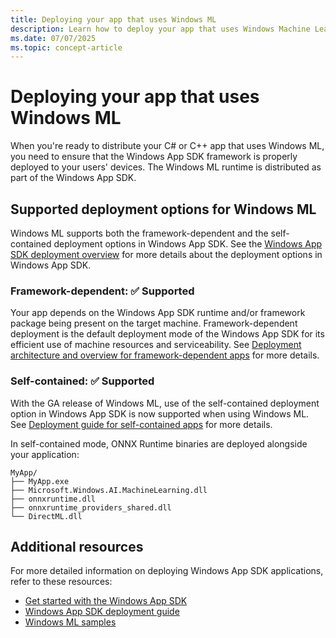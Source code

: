 ```yaml
---
title: Deploying your app that uses Windows ML
description: Learn how to deploy your app that uses Windows Machine Learning (ML).
ms.date: 07/07/2025
ms.topic: concept-article
---
```


# Deploying your app that uses Windows ML

When you're ready to distribute your C# or C++ app that uses Windows ML, you need to ensure that the Windows App SDK framework is properly deployed to your users' devices. The Windows ML runtime is distributed as part of the Windows App SDK.

## Supported deployment options for Windows ML

Windows ML supports both the framework-dependent and the self-contained deployment options in Windows App SDK. See the [Windows App SDK deployment overview](/windows/apps/package-and-deploy/deploy-overview) for more details about the deployment options in Windows App SDK.

### Framework-dependent: ✅ Supported

Your app depends on the Windows App SDK runtime and/or framework package being present on the target machine. Framework-dependent deployment is the default deployment mode of the Windows App SDK for its efficient use of machine resources and serviceability. See [Deployment architecture and overview for framework-dependent apps](/windows/apps/windows-app-sdk/deployment-architecture) for more details.

### Self-contained: ✅ Supported

With the GA release of Windows ML, use of the self-contained deployment option in Windows App SDK is now supported when using Windows ML. See [Deployment guide for self-contained apps](/windows/apps/package-and-deploy/self-contained-deploy/deploy-self-contained-apps) for more details.

In self-contained mode, ONNX Runtime binaries are deployed alongside your application:

```
MyApp/
├── MyApp.exe
├── Microsoft.Windows.AI.MachineLearning.dll
├── onnxruntime.dll
├── onnxruntime_providers_shared.dll
└── DirectML.dll
```

## Additional resources

For more detailed information on deploying Windows App SDK applications, refer to these resources:

* [Get started with the Windows App SDK](/windows/apps/windows-app-sdk/set-up-your-development-environment)
* [Windows App SDK deployment guide](/windows/apps/package-and-deploy/deploy-overview)
* [Windows ML samples](https://github.com/microsoft/WindowsAppSDK-Samples/tree/main/Samples/WindowsML)